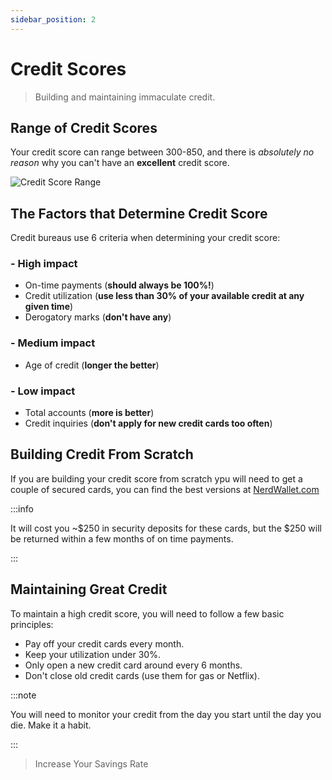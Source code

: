 ```yaml
---
sidebar_position: 2
---
```


# Credit Scores

>Building and maintaining immaculate credit.

## Range of Credit Scores

Your credit score can range between 300-850, and there is *absolutely no reason* why you can't have an **excellent** credit score.

![Credit Score Range](/img/cs-range.svg)

## The Factors that Determine Credit Score

Credit bureaus use 6 criteria when determining your credit score:

### - High impact
- On-time payments (**should always be 100%!**)
- Credit utilization (**use less than 30% of your available credit at any given time**)
- Derogatory marks (**don't have any**)

### - Medium impact
- Age of credit (**longer the better**)

### - Low impact
- Total accounts (**more is better**)
- Credit inquiries (**don't apply for new credit cards too often**)

## Building Credit From Scratch

If you are building your credit score from scratch ypu will need to get a couple of secured cards, you can find the best versions at [NerdWallet.com](https://www.nerdwallet.com/secured-credit-cards)

:::info 

It will cost you ~$250 in security deposits for these cards, but the $250 will be returned within a few months of on time payments.

:::

## Maintaining Great Credit

To maintain a high credit score, you will need to follow a few basic principles:

- Pay off your credit cards every month.
- Keep your utilization under 30%.
- Only open a new credit card around every 6 months.
- Don't close old credit cards (use them for gas or Netflix).

:::note

You will need to monitor your credit from the day you start until the day you die. Make it a habit.

:::

>Increase Your Savings Rate